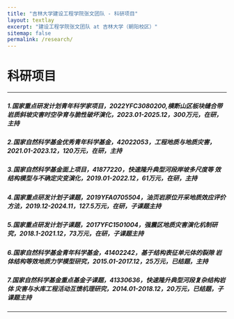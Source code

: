 ```yaml
---
title: "吉林大学建设工程学院张文团队 - 科研项目"
layout: textlay
excerpt: "建设工程学院张文团队 at 吉林大学（朝阳校区）"
sitemap: false
permalink: /research/
---
```


# 科研项目

---

##### 1.国家重点研发计划青年科学家项目，2022YFC3080200,横断山区板块缝合带岩质斜坡灾害时空孕育与脆性破坏演化，2023.01-2025.12，300万元，在研，主持

##### 2.国家自然科学基金优秀青年科学基金，42022053，工程地质与地质灾害，2021.01-2023.12，120万元，在研，主持

##### 3.国家自然科学基金面上项目，41877220，快速隆升典型河段岸坡多尺度等 效结构模型与不确定灾变演化，2019.01-2022.12，61万元，在研，主持

##### 4.国家重点研发计划子课题，2019YFA0705504，油页岩原位开采地质效应评价方法，2019.12-2024.11，127.5万元，在研，子课题主持

##### 5.国家重点研发计划子课题，2017YFC1501004，强震区地质灾害演化机制研究，2018.1-2021.12，73万元，在研，子课题主持

##### 6.国家自然科学基金青年科学基金，41402242，基于结构表征单元体的裂隙 岩体结构等效地质力学模型研究，2015.01-2017.12，25万元，已结题，主持

##### 7.国家自然科学基金重点基金子课题，41330636，快速隆升典型河段复杂结构岩体 灾害与水库工程活动互馈机理研究，2014.01-2018.12，20万元，已结题，子课题主持

---


